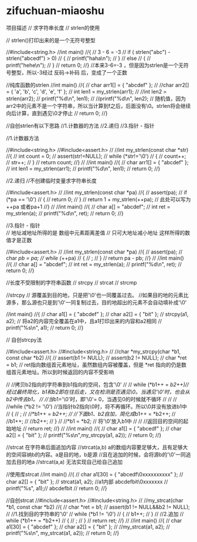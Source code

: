 # zifuchuan-miaoshu
项目描述
//  求字符串长度
// strlen的使用

//  strlen()打印出来的是一个无符号整型

//#include<string.h>
//int main()
//{        //     3     -         6      =  -3
//	if ( strlen("abc") - strlen("abcedf") > 0)
//	{
//		printf("haha\n");
//	}
//	else
//	{
//		printf("hehe\n");
//	}
//	return 0;
//}
//本来3-6=-3 ，但是因为strlen是一个无符号整型，所以-3经过 反码->补码 后，变成了一个正数


//纯库函数的strlen
//int main()
//{
//	char arr1[] = { "abcdef" };
//	//char arr2[] = { 'a', 'b', 'c', 'd', 'e', 'f' };
//	int len1 = my_strlen(arr1);
//	//int len2 = strlen(arr2);
//	printf("%d\n", len1);
//	//printf("%d\n", len2); // 随机值，因为arr2中的元素不是一个字符串，所以当计算到f之后，后面没有\0。strlen将会继续向后计算，直到遇见\0才停止
//	return 0;
//}

//自创strlen有以下思路
//1.计数器的方法
//2.递归
//3.指针 - 指针


//1.计数器方法

//#include<string.h>
//#include<assert.h>
//
//int my_strlen(const char *str)
//{
//	int count = 0;
//	assert(str!=NULL);
//	while (*str!='\0')
//	{
//		count++;
//		str++;
//	}
//	return count;
//}
//
//int main()
//{
//	char arr1[] = { "abcdef" };
//	int len1 = my_strlen(arr1);
//	printf("%d\n", len1);
//	return 0;
//}




//2.递归
//不创建临时变量求字符串长度

//#include<assert.h>
//
//int my_strlen(const char *pa)
//{
//	assert(pa);
//	if (*pa == '\0')
//	{
//		return 0;
//	}
//	return 1 + my_strlen(++pa); //  此处可以写为 ++pa 或者pa+1
//}
//
//int main()
//{
//	char a[] = "abcdef";
//	int ret = my_strlen(a);
//	printf("%d\n", ret);
//	return 0;
//}


//3.指针 - 指针  
//   地址减地址所得的是 数组中元素距离差值
//   只可大地址减小地址  这样所得的数值才是正数

//#include<assert.h>
//
//int my_strlen(const char *pa)
//{
//	assert(pa);
//	char *pb = pa;
//	while (*++pa)
//	{
//		;
//	}
//	return pa - pb;
//}
//
//int main()
//{
//	char a[] = "abcdef";
//	int ret = my_strlen(a);
//	printf("%d\n", ret);
//	return 0;
//}


//长度不受限制的字符串函数
//  strcpy
//  strcat
//  strcmp

//strcpy
// 源覆盖到目的地，只是把'\0'也一同覆盖过去。
//如果目的地的元素比源多，那么源也只是到'\0'一同复制过去，目的地超出的元素不会自动填补成'\0'

//int main()
//{
//	char a1[] = { "abcdef" };
//	char a2[] = { "bit" };
//	strcpy(a1, a2); // 将a2的内容完全覆盖在a1中，且a1打印出来的内容和a2相同
//	printf("%s\n", a1);
//	return 0;
//}



//  自创strcpy法

//#include<assert.h>
//#include<string.h>
//
//char *my_strcpy(char *b1, const char *b2)
//{
//	assert(b1 != NULL);
//	assert(b2 != NULL);
//	char *ret = b1; // ret指向数组首元素地址，虽然数组内容被覆盖，但是 *ret 指向的仍是数组首元素地址。所以到时候返回的内容不受影响


//	//拷贝b2指向的字符串到b1指向的空间，包含'\0'
//
//	while (*b1++ = *b2++)//经过最终简化，b1和b2即在往后走，又在检测是否遇见\0。当遇见'\0'时，也会从b2中传去b1。
//		                 //当*b1='\0'时，即'\0'= 0，当遇见0的时候就不循环
//
//
//	//while (*b2 != '\0')  //当指针b2指向\0时，将不再循环。所以\0并没有放进b1中
//	{
//		;
//		//*b1++ = *b2++;
//		//下面b1、b2自加，简化成*b1++ = *b2++;
//		//b1++;
//		//b2++;
//	}
//	//*b1 = *b2; //  将'\0'放入b1中
//
//	//返回目的空间的起始地址
//	return ret;
//}
//
//int main()
//{
//	char a1[] = { "abcedf" };
//	char a2[] = { "bit" };
//	printf("%s\n",my_strcpy(a1, a2));
//	return 0;
//}


//strcat  在字符串后面追加内容
//strcat(a,b)   a的数组内容要足够大，且有足够大的空间容纳b的内容。a是目的地，b是源
//且在追加的时候，会将源b的'\0'一同追加去目的地a
//strcat(a,a) 无法实现自己给自己追加

//使用库strcat
//int main()
//{
//	char a1[30] = { "abcedf\0xxxxxxxxxx" };
//	char a2[] = { "bit" };
//	strcat(a1, a2); //a1内部 abcdefbit\0xxxxxxx
//	printf("%s", a1);// abcdefbit
//	return 0;
//}




//自创strcat
//#include<assert.h>
//#include<string.h>
//
//my_strcat(char *b1, const char *b2)
//{
//	char *ret = b1;
//	assert(b1 != NULL&&b2 != NULL);
//	//1.找到目的字符串的'\0'
//	while (*b1 != '\0')
//	{
//		b1++;
//	}
//	//2.追加
//	while (*b1++ = *b2++)
//	{
//		;
//	}
//	return ret;
//}
//
//int main()
//{
//	char a1[30] = { "abcdef" };
//	char a2[] = { "bit" };
//	//my_strcat(a1, a2);
//	printf("%s\n", my_strcat(a1, a2));
//	return 0;
//}
